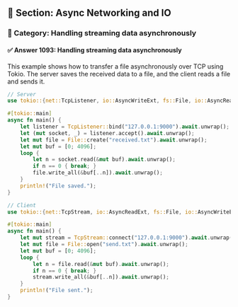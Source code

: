 ## 📘 Section: Async Networking and IO
### 🔹 Category: Handling streaming data asynchronously
#### ✅ Answer 1093: Handling streaming data asynchronously

This example shows how to transfer a file asynchronously over TCP using Tokio. The server saves the received data to a file, and the client reads a file and sends it.

```rust
// Server
use tokio::{net::TcpListener, io::AsyncWriteExt, fs::File, io::AsyncReadExt};

#[tokio::main]
async fn main() {
    let listener = TcpListener::bind("127.0.0.1:9000").await.unwrap();
    let (mut socket, _) = listener.accept().await.unwrap();
    let mut file = File::create("received.txt").await.unwrap();
    let mut buf = [0; 4096];
    loop {
        let n = socket.read(&mut buf).await.unwrap();
        if n == 0 { break; }
        file.write_all(&buf[..n]).await.unwrap();
    }
    println!("File saved.");
}
```

```rust
// Client
use tokio::{net::TcpStream, io::AsyncReadExt, fs::File, io::AsyncWriteExt};

#[tokio::main]
async fn main() {
    let mut stream = TcpStream::connect("127.0.0.1:9000").await.unwrap();
    let mut file = File::open("send.txt").await.unwrap();
    let mut buf = [0; 4096];
    loop {
        let n = file.read(&mut buf).await.unwrap();
        if n == 0 { break; }
        stream.write_all(&buf[..n]).await.unwrap();
    }
    println!("File sent.");
}
```
